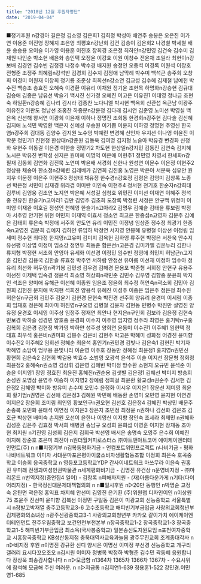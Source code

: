 ```yaml
---
title: "2018년 12월 후원자명단"
date: "2019-04-04"
---
```


■정기후원 n강경아 길은정 김소영 김은희1 김희정 박성아 배연주 송봉은 오은진 이가연 이용준 이진영 장혜지 조은영 최평호n강난희 김건 김송이 김은희2 나경철 박세철 배윤 송승용 오이슬 이가영 이용훈 이진호 장회경 조은정 최하얀n강민영 김건숙 김수미 김재원 나인순 박소현 배윤화 송인택 오정윤 이강호 이원 이창수 전윤채 조일라 최현이n강보배 김경연 김수빈 김정경 나정수 박수경 배지원 송정인 오중석 이경록 이원석 이창호 전형준 조정주 최혜림n강석반 김경희 김수지 김정애 남막례 박수미 백석근 송주희 오창희 이경미 이원재 이창희 정기룡 조준상 최희선n강소연 김교성 김수혜 김제철 남예헌 박수진 백승조 송효진 오혜숙 이경환 이유리 이채원 정기윤 조현목 하명화n강승현 김규대 김승애 김종은 남유선 박슬기 백시진 신가정 오혜진 이고은 이유진1 이태영 정나금 조현숙 하일환n강승혜 김나리 김시라 김종찬 노다니엘 박시현 백옥희 신관섭 옥근남 이광주 이유진2 이판도 정남선 조홍찬 하종문n강윤정 김다래 김시연 김준영 노미선 박영실 백은옥 신선해 왕서연 이광희 이윤재 이하나 정명진 조희동 한경희n강주현 김다솔 김신혜 김지애 노석민 박영환 백은지 신예성 우승원 이기쁨 이윤지 이하영 정명현 주영신 한국염n강주희 김대동 김양수 김지원 노수영 박예린 변경혜 신인자 우지선 이나영 이윤진 이학문 정민기1 진현정 한상대n강준원 김동욱 김여명 김지형 노슬아 박유경 변경화 신정화 우현주 이동걸 이은경 이한솔 정민기2 차도현 한상일n강지민 김동진 김연숙 김지혜 노시은 박유진 변학성 신지은 원미혜 이명익 이은애 이현주1 정민영 차영서 한세화n강필재 김동희 김연화 김진묵 노연미 박윤배 서경희 신한나 원성연 이문수 이은정 이현주2 정상용 채송아 한소정n강혜련 김레베카 김연희 김진홍 노영은 박은아 서문욱 심유안 원지우 이문정 이은주 이현주3 정상태 채유정 한수경n강효정 김령은 김영미 김창록 노종선 박은정 서민이 심재경 위라겸 이미란 이인숙 이현주4 정서현 천기호 한순자n강희태 김루비 김영웅 김초연 노지연 박은혜 서성길 심청호 위민진 이미선 이재연 이혜주 정석중 천유진 한슬기n고아라1 김만 김영주 김초희 도창록 박정련 서정은 안규백 위정미 이미영 이재완 이호길 정성인 천혜영 한슬기n고아라2 김명우 김예슬 김태을 류보림 박정아 서주영 안기현 위현 이민지 이재익 이효서 정소연 최고은 한종섭n고영자 김문주 김예은 김태희 류은숙 박정애 서주희 안도연 유리 이민진 이정녕 임상준 정수정 최광기 한종숙n고영진 김문희 김예지 김하얀 류임하 박정연 서지영 안봉혜 유병철 이상선 이정림 임세미 정수현 최다정 한지영n고유미 김미지 김옥헌 김하영 류주현 박정은 서찬욱 안수지 유선평 이상엽 이정미 임소강 정연두 최동준 함은선n고은경 김미카엘 김온누리 김한나 류지형 박정현 서초희 안영아 유세화 이선경 이정민 임수빈 정영애 최민지 허남근n고지훈 김민경 김용국 김한솔 류효정 박주연 서하람 안정선 유아름 이선재 이정하 임수아 정유리 최선화 허두영n곽기봉 김민성 김우겸 김해경 문용포 박준형 서희정 안현구 유용주 이선진 이제택 임숙경 정윤석 최소영 허상희n곽민준 김민수 김우영 김향중 문윤희 박지인 석조은 양미애 유해균 이선혜 이종원 임윤조 정윤희 최수정 허연숙n곽소희 김민아 김원희 김헌진 문지애 박지현 석희진 양용석 유혜진 이성주 이종은 임은주 정은정 최수진 허은실n구금회 김민주 김윤기 김현경 문현숙 박진경 선주희 양유리 윤경미 이세림 이종희 임재호 정은혜 최아미 허진영n구오영 김병철 김윤자 김현동 민병수 박진만 설영진 양유정 윤경호 이세영 이주상 임정주 정재연 최안나 현지은n구인회 김보라 김윤정 김현숙 민보경 박하슬 성경민 양호중 윤경희 이수지 이주영 임지영 정주라 최영은 홍기탁n구홍 김복희 김은경 김현정 박가영 박하얀 성주성 양희연 윤동미 이수진1 이주혜1 임현택 정태효 최우석 홍은비n권미화 김봉수 김은비 김현주 박고은 박혜미 성화정 어경진 윤미향 이수진2 이주혜2 임희선 정혜순 최윤석 홍인기n권민경 김빛나 김은숙1 김현진 박기자 박혜영 소담이 엄무용 윤빛나리 이순영 이주호 장동만 정혜정 최윤정1 홍지영n권민신 황현희 김은숙2 김현희 박길용 박효수 소범영 오광석 윤석주 이슬 이지선 장문형 정회령 최윤정2 홍혜숙n권소영 김상휘 김은영 김혜빈 박미정 방수환 소현지 오규민 윤석준 이승윤 이지영1 장영 정효진 최윤진 홍혜진n권순용 김샛별 김은정1 김혜선 박미지 방승희 손성권 오명삼 윤영주 이승하 이지영2 장예림 정희걸 최윤환 황교성n권순주 김서현 김은정2 김혜영 박미화 방유미 손수미 오민수 윤정화 이시우 이지은1 장운선 제미영 최윤희 황기범n권영은 김선애 김은정3 김혜원 박민혜 배동환 손영미 오민영 윤지현 이연경 이지은2 장윤희 조미림 최인영 황보인구n권오현 김선호 김은정4 김혜진 박상민 배문주 손종복 오민화 윤태석 이연정 이지은3 장은지 조민정 최정윤 n권하나 김선화 김은조 김호균 박상현 배미숙 손지원 오선이 윤한나 이영신 이지향 장인숙 조세라 최제민 n권혜화 김성훈 김은주 김효정 박서희 배병권 송남규 오성희 윤희섭 이영훈 이지현 장재동 조아현 최지원 n기진영 김성희 김은지 김희국 박선영 배서은 송명숙 오영주 은수희 이예진 이지혜 장준호 조은미 최진아 n원더월커피로스터스 ㈜아트앤아트코어 에이케이엔터테인먼트(주) n n■지정기부 n김복동평화기금 - 언컴포트위민프로젝트 n나비기금 - 평화나비네트워크 이미자 서대문마포은평아이쿱소비자생활협동조합 이정희 최은숙 호곡중학교 이승희 응곡중학교 n 영등포고등학교YDP 간사이네트워크 마쓰무라 이윤숙 권홍진 유미래 전쟁과여성인권박물관 n세계평화비기금 - 김명진 유건상 n운영비지정 - ㈜마리몬드 n번역지정(증언집4 일어) - 김창록 n피해자지원 - (재)아름다운가게 n기타(다이어리지정) - 한국정신대문제대책협의회 n n■일시후원 n▷20만 동행인 n박명순 고정숙 온탄면 곽은정 홍익표 차지혜 안선미 김영진 은기환 (주)위원랩 디자인이인 n이상원75 조윤주 진선미 윤미향 김복선 이정민 구일동 김은이 미광교회 신능중학교 서울특별시 n정발고박재열 충주고등학교3-6 고수초등학교 해피빈기부금입금 사랑의교회청년부 김제평화의소녀상 n광주신광중학교3-1 사랑의교회청년부 카카오 같이가치 에이케이엔터테인먼트 전주우림중학교 보건인천부천본부 n장곡중학교1-2 장곡중학교1-3 장곡중학교1-5 해피빈기부금입금 최소옥(국사봉중학교) 일본송신도지원모임 n포천여자중학교 시흥장곡중학교 KB성산동지점 충북대역사교육과늘봄 광주무진교회 조계종대각사 n n▷비지정 후원 n이명진 강규환 신디 양시은 이명선 이미정 부선경 신능중학교 개구리갤러리 요시다꼬오조오 n김시원 이미자 정병목 박정하 박형준 김수민 곽동혜 응원합니다 장상욱 죄송감사합니다 n n▷모금함 n1364차 1365차 1366차 1367차 - 수요시위 에 참석해 모금해 주신 여러분. n n▷저금통 n김지연1-639 정용훈1-522 강민경.이민영1-685
